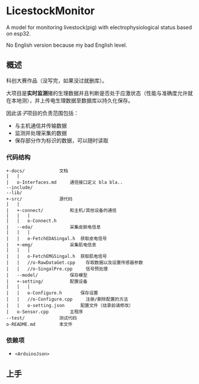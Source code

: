 # LicestockMonitor
A model for monitoring livestock(pig) with electrophysiological status based on esp32.

No English version because my bad English level.

## 概述

科创大赛作品（没写完，如果没过就删库）。

大项目是**实时监测**猪的生理数据并且判断是否处于应激状态（性能与准确度允许就在本地测），并上传电生理数据至数据库以持久化保存。

因此该*子*项目的负责范围包括：

- 与主机通信并传输数据
- 监测并处理采集的数据
- 保存部分作为标识的数据，可以随时读取

### 代码结构

```
+-docs/             文档
|   |
|   o-Interfaces.md     通信接口定义 bla bla..
--include/
--lib/
+-src/              源代码
|   |
|   +-connect/          和主机/其他设备的通信
|   |   |
|   |   o-Connect.h
|   --eda/              采集皮肤电信息
|   |   |
|   |   o-FetchEDASingal.h  获取皮电信号
|   +-emg/              采集肌电信息
|   |   |
|   |   o-FetchEMGSingal.h  获取肌电信号
|   |   //o-RawDataGet.cpp    存取数据以及设置传感器参数
|   |   //o-SingalPre.cpp     信号预处理
|   --model/            保存模型
|   +-setting/          配置设备
|   |   |
|   |   o-Configure.h       保存设置
|   |   //o-Configure.cpp     注册/删除配置的方法
|   |   o-setting.json      配置文件（烧录前请修改）
|   o-Sensor.cpp        主程序
--test/             测试代码
o-README.md         本文件
```

### 依赖项

- `<ArduinoJson>`

## 上手

